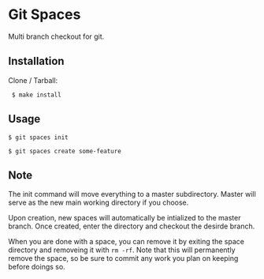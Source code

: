 # Git Spaces

Multi branch checkout for git.

## Installation

Clone / Tarball:

     $ make install

## Usage

    $ git spaces init

    $ git spaces create some-feature

## Note

The init command will move everything to a master subdirectory. Master will serve as the new main working directory if you choose.

Upon creation, new spaces will automatically be intialized to the master branch. Once created, enter the directory and checkout the desirde branch.

When you are done with a space, you can remove it by exiting the space directory and removeing it with `rm -rf`. Note that this will permanently remove the space, so be sure to commit any work you plan on keeping before doings so.
